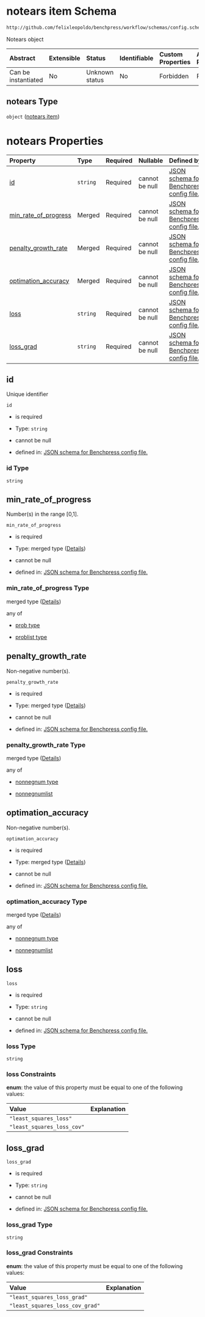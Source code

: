 # notears item Schema

```txt
http://github.com/felixleopoldo/benchpress/workflow/schemas/config.schema.json#/definitions/notears
```

Notears object

| Abstract            | Extensible | Status         | Identifiable | Custom Properties | Additional Properties | Access Restrictions | Defined In                                                       |
| :------------------ | :--------- | :------------- | :----------- | :---------------- | :-------------------- | :------------------ | :--------------------------------------------------------------- |
| Can be instantiated | No         | Unknown status | No           | Forbidden         | Forbidden             | none                | [config.schema.json*](config.schema.json "open original schema") |

## notears Type

`object` ([notears item](config-definitions-notears-item.md))

# notears Properties

| Property                                      | Type     | Required | Nullable       | Defined by                                                                                                                                                                                                                    |
| :-------------------------------------------- | :------- | :------- | :------------- | :---------------------------------------------------------------------------------------------------------------------------------------------------------------------------------------------------------------------------- |
| [id](#id)                                     | `string` | Required | cannot be null | [JSON schema for Benchpress config file.](config-definitions-notears-item-properties-id.md "http://github.com/felixleopoldo/benchpress/workflow/schemas/config.schema.json#/definitions/notears/properties/id")               |
| [min_rate_of_progress](#min_rate_of_progress) | Merged   | Required | cannot be null | [JSON schema for Benchpress config file.](config-definitions-flexprob.md "http://github.com/felixleopoldo/benchpress/workflow/schemas/config.schema.json#/definitions/notears/properties/min_rate_of_progress")               |
| [penalty_growth_rate](#penalty_growth_rate)   | Merged   | Required | cannot be null | [JSON schema for Benchpress config file.](config-definitions-flexnonnegnum.md "http://github.com/felixleopoldo/benchpress/workflow/schemas/config.schema.json#/definitions/notears/properties/penalty_growth_rate")           |
| [optimation_accuracy](#optimation_accuracy)   | Merged   | Required | cannot be null | [JSON schema for Benchpress config file.](config-definitions-flexnonnegnum.md "http://github.com/felixleopoldo/benchpress/workflow/schemas/config.schema.json#/definitions/notears/properties/optimation_accuracy")           |
| [loss](#loss)                                 | `string` | Required | cannot be null | [JSON schema for Benchpress config file.](config-definitions-notears-item-properties-loss.md "http://github.com/felixleopoldo/benchpress/workflow/schemas/config.schema.json#/definitions/notears/properties/loss")           |
| [loss_grad](#loss_grad)                       | `string` | Required | cannot be null | [JSON schema for Benchpress config file.](config-definitions-notears-item-properties-loss_grad.md "http://github.com/felixleopoldo/benchpress/workflow/schemas/config.schema.json#/definitions/notears/properties/loss_grad") |

## id

Unique identifier

`id`

*   is required

*   Type: `string`

*   cannot be null

*   defined in: [JSON schema for Benchpress config file.](config-definitions-notears-item-properties-id.md "http://github.com/felixleopoldo/benchpress/workflow/schemas/config.schema.json#/definitions/notears/properties/id")

### id Type

`string`

## min_rate_of_progress

Number(s) in the range \[0,1].

`min_rate_of_progress`

*   is required

*   Type: merged type ([Details](config-definitions-flexprob.md))

*   cannot be null

*   defined in: [JSON schema for Benchpress config file.](config-definitions-flexprob.md "http://github.com/felixleopoldo/benchpress/workflow/schemas/config.schema.json#/definitions/notears/properties/min_rate_of_progress")

### min_rate_of_progress Type

merged type ([Details](config-definitions-flexprob.md))

any of

*   [prob type](config-definitions-prob-type.md "check type definition")

*   [problist type](config-definitions-problist-type.md "check type definition")

## penalty_growth_rate

Non-negative number(s).

`penalty_growth_rate`

*   is required

*   Type: merged type ([Details](config-definitions-flexnonnegnum.md))

*   cannot be null

*   defined in: [JSON schema for Benchpress config file.](config-definitions-flexnonnegnum.md "http://github.com/felixleopoldo/benchpress/workflow/schemas/config.schema.json#/definitions/notears/properties/penalty_growth_rate")

### penalty_growth_rate Type

merged type ([Details](config-definitions-flexnonnegnum.md))

any of

*   [nonnegnum type](config-definitions-nonnegnum-type.md "check type definition")

*   [nonnegnumlist](config-definitions-nonnegnumlist.md "check type definition")

## optimation_accuracy

Non-negative number(s).

`optimation_accuracy`

*   is required

*   Type: merged type ([Details](config-definitions-flexnonnegnum.md))

*   cannot be null

*   defined in: [JSON schema for Benchpress config file.](config-definitions-flexnonnegnum.md "http://github.com/felixleopoldo/benchpress/workflow/schemas/config.schema.json#/definitions/notears/properties/optimation_accuracy")

### optimation_accuracy Type

merged type ([Details](config-definitions-flexnonnegnum.md))

any of

*   [nonnegnum type](config-definitions-nonnegnum-type.md "check type definition")

*   [nonnegnumlist](config-definitions-nonnegnumlist.md "check type definition")

## loss



`loss`

*   is required

*   Type: `string`

*   cannot be null

*   defined in: [JSON schema for Benchpress config file.](config-definitions-notears-item-properties-loss.md "http://github.com/felixleopoldo/benchpress/workflow/schemas/config.schema.json#/definitions/notears/properties/loss")

### loss Type

`string`

### loss Constraints

**enum**: the value of this property must be equal to one of the following values:

| Value                      | Explanation |
| :------------------------- | :---------- |
| `"least_squares_loss"`     |             |
| `"least_squares_loss_cov"` |             |

## loss_grad



`loss_grad`

*   is required

*   Type: `string`

*   cannot be null

*   defined in: [JSON schema for Benchpress config file.](config-definitions-notears-item-properties-loss_grad.md "http://github.com/felixleopoldo/benchpress/workflow/schemas/config.schema.json#/definitions/notears/properties/loss_grad")

### loss_grad Type

`string`

### loss_grad Constraints

**enum**: the value of this property must be equal to one of the following values:

| Value                           | Explanation |
| :------------------------------ | :---------- |
| `"least_squares_loss_grad"`     |             |
| `"least_squares_loss_cov_grad"` |             |
